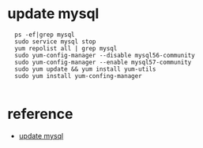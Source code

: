 # update mysql

  ```
    ps -ef|grep mysql
    sudo service mysql stop
    yum repolist all | grep mysql
    sudo yum-config-manager --disable mysql56-community
    sudo yum-config-manager --enable mysql57-community
    sudo yum update && yum install yum-utils
    sudo yum install yum-confing-manager
    

  ```


# reference

 - [update mysql](https://dev.mysql.com/doc/refman/8.0/en/updating-yum-repo.html )